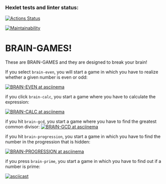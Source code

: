 ### Hexlet tests and linter status:
[![Actions Status](https://github.com/1aS5i-dekYon/frontend-project-44/actions/workflows/hexlet-check.yml/badge.svg)](https://github.com/1aS5i-dekYon/frontend-project-44/actions)

[![Maintainability](https://api.codeclimate.com/v1/badges/39804f77b795f7eb9265/maintainability)](https://codeclimate.com/github/1aS5i-dekYon/frontend-project-44/maintainability)

# BRAIN-GAMES!
These are BRAIN-GAMES and they are designed to break your brain!

If you select `brain-even`, you will start a game in which you have to realize whether a given number is even or odd:

[![BRAIN-EVEN at asciinema](https://asciinema.org/a/v4V3X9GCUQj3dqZJY33znbCRq.svg)](https://asciinema.org/a/v4V3X9GCUQj3dqZJY33znbCRq)


if you click `brain-calc`, you start a game where you have to calculate the expression:

[![BRAIN-CALC at asciinema](https://asciinema.org/a/OaIY0Com1Aj6lZIEXwqSSvEM4.svg)](https://asciinema.org/a/OaIY0Com1Aj6lZIEXwqSSvEM4)


if you hit `brain-gcd`, you start a game where you have to find the greatest common divisor:
[![BRAIN-GCD at asciinema](https://asciinema.org/a/o5U1QLu4EqgV2mmuDaMcA4WLq.svg)](https://asciinema.org/a/o5U1QLu4EqgV2mmuDaMcA4WLq)


if you hit `brain-progression`, you start a game in which you have to find the number in the progression that is hidden:

[![BRAIN-PROGRESSION at asciinema](https://asciinema.org/a/KNtSFfy3uwfvBdPfXcRh7rOgv.svg)](https://asciinema.org/a/KNtSFfy3uwfvBdPfXcRh7rOgv)


if you press `brain-prime`, you start a game in which you have to find out if a number is prime:

[![asciicast](https://asciinema.org/a/seOqijneMQ712YzeauF2q2VIk.svg)](https://asciinema.org/a/seOqijneMQ712YzeauF2q2VIk)